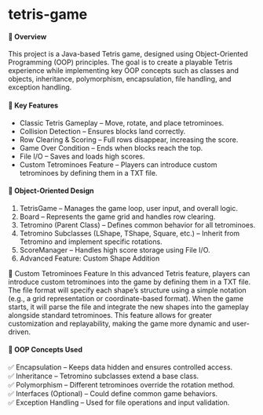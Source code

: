 # tetris-game 

#### 📌 Overview  
This project is a Java-based Tetris game, designed using Object-Oriented Programming (OOP) principles. The goal is to create a playable Tetris experience while implementing key OOP concepts such as classes and objects, inheritance, polymorphism, encapsulation, file handling, and exception handling.  

#### 🔹 Key Features  
- Classic Tetris Gameplay – Move, rotate, and place tetrominoes.  
- Collision Detection – Ensures blocks land correctly.  
- Row Clearing & Scoring – Full rows disappear, increasing the score.  
- Game Over Condition – Ends when blocks reach the top.  
- File I/O – Saves and loads high scores.
- Custom Tetrominoes Feature – Players can introduce custom tetrominoes by defining them in a TXT file.  

#### 🔹 Object-Oriented Design  
1) TetrisGame – Manages the game loop, user input, and overall logic.  
2) Board – Represents the game grid and handles row clearing.  
3) Tetromino (Parent Class) – Defines common behavior for all tetrominoes.  
4) Tetromino Subclasses (LShape, TShape, Square, etc.) – Inherit from Tetromino and implement specific rotations.  
5) ScoreManager – Handles high score storage using File I/O.  
6) Advanced Feature: Custom Shape Addition

🔹 Custom Tetrominoes Feature
In this advanced Tetris feature, players can introduce custom tetrominoes into the game by defining them in a TXT file. The file format will specify each shape’s structure using a simple notation (e.g., a grid representation or coordinate-based format).
When the game starts, it will parse the file and integrate the new shapes into the gameplay alongside standard tetrominoes. This feature allows for greater customization and replayability, making the game more dynamic and user-driven.
#### 🔹 OOP Concepts Used  
✅ Encapsulation – Keeps data hidden and ensures controlled access.  
✅ Inheritance – Tetromino subclasses extend a base class.  
✅ Polymorphism – Different tetrominoes override the rotation method.  
✅ Interfaces (Optional) – Could define common game behaviors.  
✅ Exception Handling – Used for file operations and input validation.  
